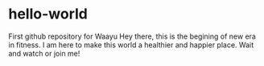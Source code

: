 # hello-world
First github repository for Waayu
Hey there, this is the begining of new era in fitness. I am here to make this world a healthier and happier place.
Wait and watch or join me!
